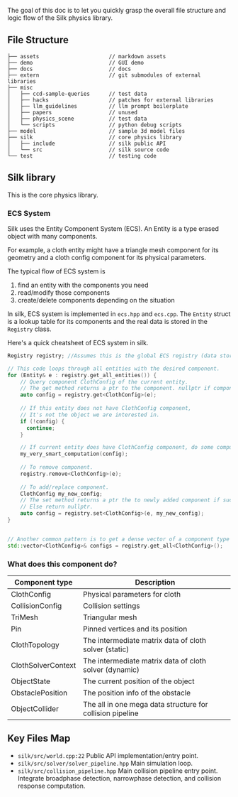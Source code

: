 The goal of this doc is to let you quickly grasp the overall file structure and logic flow of the Silk physics library.

## File Structure

```
├── assets                      // markdown assets
├── demo                        // GUI demo
├── docs                        // docs
├── extern                      // git submodules of external libraries
├── misc
│   ├── ccd-sample-queries      // test data
│   ├── hacks                   // patches for external libraries
│   ├── llm_guidelines          // llm prompt boilerplate
│   ├── papers                  // unused
│   ├── physics_scene           // test data
│   └── scripts                 // python debug scripts
├── model                       // sample 3d model files
├── silk                        // core physics library
│   ├── include                 // silk public API
│   └── src                     // silk source code
└── test                        // testing code
```


## Silk library

This is the core physics library.

### ECS System

Silk uses the Entity Component System (ECS). An Entity is a type erased object with many components.

For example, a cloth entity might have a triangle mesh component for its geometry and a cloth config component for its physical parameters.

The typical flow of ECS system is 

1. find an entity with the components you need
2. read/modify those components
3. create/delete components depending on the situation

In silk, ECS system is implemented in `ecs.hpp` and `ecs.cpp`. The `Entity` struct is a lookup table for its components and the real data is stored in the `Registry` class. 

Here's a quick cheatsheet of ECS system in silk.

```c++  
Registry registry; //Assumes this is the global ECS registry (data storage class)  

// This code loops through all entities with the desired component.
for (Entity& e : registry.get_all_entities()) {
    // Query component ClothConfig of the current entity.
    // The get method returns a ptr to the component. nullptr if component doesn't exist.
    auto config = registry.get<ClothConfig>(e);
    
    // If this entity does not have ClothConfig component,
    // It's not the object we are interested in.
    if (!config) {
      continue;
    }

	// If current entity does have ClothConfig component, do some computation on it.
    my_very_smart_computation(config);
    
    // To remove component.
    registry.remove<ClothConfig>(e);
    
    // To add/replace component.
    ClothConfig my_new_config;
    // The set method returns a ptr the to newly added component if successed.
    // Else return nullptr.
    auto config = registry.set<ClothConfig>(e, my_new_config);
}


// Another common pattern is to get a dense vector of a component type
std::vector<ClothConfig>& configs = registry.get_all<ClothConfig>();
```

### What does this component do?

| Component type     | Description                                               |
| ------------------ | --------------------------------------------------------- |
| ClothConfig        | Physical parameters for cloth                             |
| CollisionConfig    | Collision settings                                        |
| TriMesh            | Triangular mesh                                           |
| Pin                | Pinned vertices and its position                          |
| ClothTopology      | The intermediate matrix data of cloth solver (static)     |
| ClothSolverContext | The intermediate matrix data of cloth solver (dynamic)    |
| ObjectState        | The current position of the object                        |
| ObstaclePosition   | The position info of the obstacle                         |
| ObjectCollider     | The all in one mega data structure for collision pipeline |

## Key Files Map

- `silk/src/world.cpp:22` Public API implementation/entry point.
- `silk/src/solver/solver_pipeline.hpp` Main simulation loop.
- `silk/src/collision_pipeline.hpp` Main collision pipeline entry point. Integrate broadphase detection, narrowphase detection, and collision response computation. 
